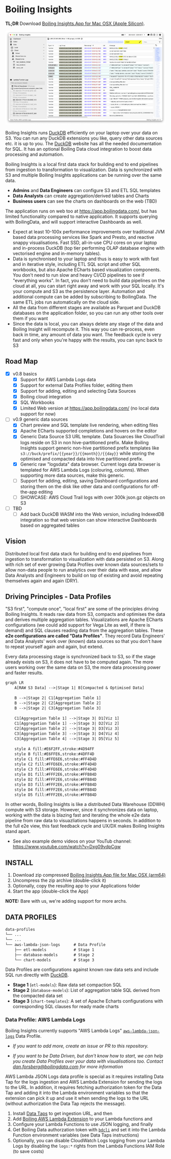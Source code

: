 # Boiling Insights

**TL;DR** Download [Boiling Insights.App for Mac OSX (Apple Silicon)](https://github.com/boilingdata/boiling-insights/raw/main/BoilingInsights-v0.8.19-arm64-mac.zip?download=).

<p align="center">
  <img src="img/2024-09-11__BoilingInsights_screenshot.png" title="Boiling Insights Example Screenshot">
</p>

Boiling Insights runs <a href="https://duckdb.org/">DuckDB</a> efficiently on your laptop over your data on S3. You can run any DuckDB extensions you like, query other data sources etc. it is up to you. The <a href="https://duckdb.org/">DuckDB</a> website has all the needed documentation for SQL. It has an optional Boiling Data cloud integration to boost data processing and automation.

Boiling Insights is a local first data stack for building end to end pipelines from ingestion to transformation to visualization. Data is synchronized with S3 and multiple Boiling Insights applications can be running over the same data.

- **Admins** and **Data Engineers** can configure S3 and ETL SQL templates
- **Data Analysts** can create aggregation/derived tables and Charts
- **Business users** can see the charts on dashboards on the web (TBD)

The application runs on web too at https://app.boilingdata.com/, but has limited functionality compared to native application. It supports querying with BoilingData, and will support interactive Dashboards as well.

- Expect at least 10-100x performance improvements over traditional JVM based data processing services like Spark and Presto, and reactive snappy visualisations. Fast SSD, all-in-use CPU cores on your laptop and in-process DuckDB (top tier performing OLAP database engine with vectorised engine and in-memory tables).
- Data is synchronised to your laptop and thus is easy to work with fast and in iterative style, including ETL SQL script and other SQL workbooks, but also Apache ECharts based visualization components. You don't need to run slow and heavy CI/CD pipelines to see if "everything works". In fact, you don't need to build data pipelines on the cloud at all, you can start right away and work with your SQL locally. It's your compute and S3 as the persistence layer. Automation and additional compute can be added by subscribing to BoilingData. The same ETL jobs run automatically on the cloud side.
- All the data from different stages are available as Parquet and DuckDB databases on the application folder, so you can run any other tools over them if you want
- Since the data is local, you can always delete any stage of the data and Boiling Insight will recompute it. This way you can re-process, even back in time, any amount of data you want. The feedback cycle is very fast and only when you're happy with the results, you can sync back to S3

## Road Map

- [x] v0.8 basics
  - [x] Support for AWS Lambda Logs data
  - [x] Support for external Data Profiles folder, editing them
  - [x] Support for adding, editing and selecting Data Sources
  - [x] Boiling cloud integration
  - [x] SQL Workbooks
  - [x] Limited Web version at https://app.boilingdata.com/ (no local data support for now)
- [ ] v0.9 generic data sources
  - [x] Chart preview and SQL template live rendering, when editing files
  - [x] Apache ECharts supported completions and hovers on the editor
  - [x] Generic Data Source S3 URL template. Data Souarces like CloudTrail logs reside on S3 in non hive-partitioned prefix. Make Boiling Insights support generic non-hive partitioned prefix templates like `s3://buck/prefix/{{year}}/{{month}}/{{day}}` while storing the optimised and compacted data into hive partitioned prefix.
  - [x] Generic raw "logsdata" data browser. Current logs data browser is templated for AWS Lambda Logs (colouring, columns). When supporting more data sources, make this generic.
  - [ ] Support for adding, editing, saving Dashboard configurations and storing them on the disk like other data and configurations for off-the-app editing
  - [ ] SHOWCASE: AWS Cloud Trail logs with over 300k json.gz objects on S3
- [ ] TBD
  - [ ] Add back DuckDB WASM into the Web version, including IndexedDB integration so that web version can show interactive Dashboards based on aggregated tables

## Vision

Distributed local first data stack for building end to end pipelines from ingestion to transformation to visualization with data persisted on S3. Along with rich set of ever growing Data Profiles over known data sources/sets to allow non-data people to run analytics over their data with ease, and allow Data Analysts and Engineers to build on top of existing and avoid repeating themselves again and again (DRY).

## Driving Principles - Data Profiles

"S3 first", "compute once", "local first" are some of the principles driving Boiling Insights. It reads raw data from S3, compacts and optimises the data and derives multiple aggregation tables. Visualizations are Apache ECharts configurations (we could add support for Vega Lite as well, if there is demand) and SQL clauses reading data from the aggregation tables. These **e2e configurations are called "Data Profiles"**. They record Data Engineers' and Data Analysts' work over (known) data sources so that you don't have to repeat yourself again and again, but extend.

Every data processing stage is synchronized back to S3, so if the stage already exists on S3, it does not have to be computed again. The more users working over the same data on S3, the more data processing power and faster results.

```mermaid
graph LR
    A[RAW S3 Data] -->|Stage 1| B[Compacted & Optimised Data]

    B -->|Stage 2| C1[Aggregation Table 1]
    B -->|Stage 2| C2[Aggregation Table 2]
    B -->|Stage 2| C3[Aggregation Table 3]

    C1[Aggregation Table 1] -->|Stage 3| D1[Viz 1]
    C1[Aggregation Table 1] -->|Stage 3| D2[Viz 2]
    C2[Aggregation Table 2] -->|Stage 3| D3[Viz 3]
    C3[Aggregation Table 3] -->|Stage 3| D4[Viz 4]
    C3[Aggregation Table 4] -->|Stage 3| D5[Viz 5]

    style A fill:#E6F2FF,stroke:#4D94FF
    style B fill:#E6FFE6,stroke:#4DFF4D
    style C1 fill:#FFE6E6,stroke:#FF4D4D
    style C2 fill:#FFE6E6,stroke:#FF4D4D
    style C3 fill:#FFE6E6,stroke:#FF4D4D
    style D1 fill:#FFF2E6,stroke:#FFB84D
    style D2 fill:#FFF2E6,stroke:#FFB84D
    style D3 fill:#FFF2E6,stroke:#FFB84D
    style D4 fill:#FFF2E6,stroke:#FFB84D
    style D5 fill:#FFF2E6,stroke:#FFB84D
```

In other words, Boiling Insights is like a distributed Data Warehouse (DDWH) compute with S3 storage. However, since it synchronizes data on laptop, working with the data is blazing fast and iterating the whole e2e data pipeline from raw data to visuazliations happens in seconds. In addition to the full e2e view, this fast feedback cycle and UX/DX makes Boiling Insights stand apart.

- See also example demo videos on your YouTub channel: https://www.youtube.com/watch?v=Dxg09vdpCgw

## INSTALL

1. Download zip compressed [Boiling Insights.App file for Mac OSX (arm64)](https://github.com/boilingdata/boiling-insights/raw/main/BoilingInsights-v0.8.19-arm64-mac.zip?download=)
2. Uncompress the zip archive (double-click it)
3. Optionally, copy the resulting app to your Applications folder
4. Start the app (double-click the App)

**NOTE:** Bare with us, we're adding support for more archs.

## DATA PROFILES

```shell
data-profiles
└── ...
└── ...
└── aws-lambda-json-logs      # Data Profile
    ├── etl-models            # Stage 1
    ├── database-models       # Stage 2
    └── chart-models          # Stage 3
```

Data Profiles are configurations against known raw data sets and include SQL run directly with [DuckDB](https://www.duckdb.org/).

- **Stage 1** (`etl-models`): Raw data set compaction SQL
- **Stage 2** (`database-models`): List of aggregation table SQL derived from the compacted data set
- **Stage 3** (`chart-templates`): A set of Apache Echarts configurations with corresponding SQL clauses for ready made charts

### Data Profile: AWS Lambda Logs

Boiling Insights currently supports "AWS Lambda Logs" [`aws-lambda-json-logs`](data-profiles/aws-lambda-json-logs/) Data Profile.

- _If you want to add more, create an issue or PR to this repository._

- _If you want to be Data Driven, but don't know how to start, we can help you create Data Profiles over your data with visualisations too. Contact dan.forsberg@boilingdata.com for more information_

AWS Lambda JSON Logs data profile is special as it requires installing Data Tap for the logs ingestion and AWS Lambda Extension for sending the logs to the URL. In addition, it requires fetching authorization token for the Data Tap and adding it into the Lambda environment variables so that the extension can pick it up and use it when sending the logs to the URL (without authorization the Data Tap rejects the message).

1. Install [Data Taps](https://github.com/boilingdata/data-taps-template) to get ingestion URL, and then
2. Add [Boiling AWS Lambda Extension](https://github.com/dforsber/data-taps-lambda-extension) to your Lambda functions and
3. Configure your Lambda Functions to use JSON logging, and finally
4. Get Boiling Data authorzation token with [`bdcli`](https://github.com/boilingdata/boilingdata-bdcli) and set it into the Lambda Function environment variables (see Data Taps instructions)
5. Optionally, you can disable CloudWatch Logs logging from your Lambda Logs by disabling the `logs:*` rights from the Lambda Functions IAM Role (to save costs)
